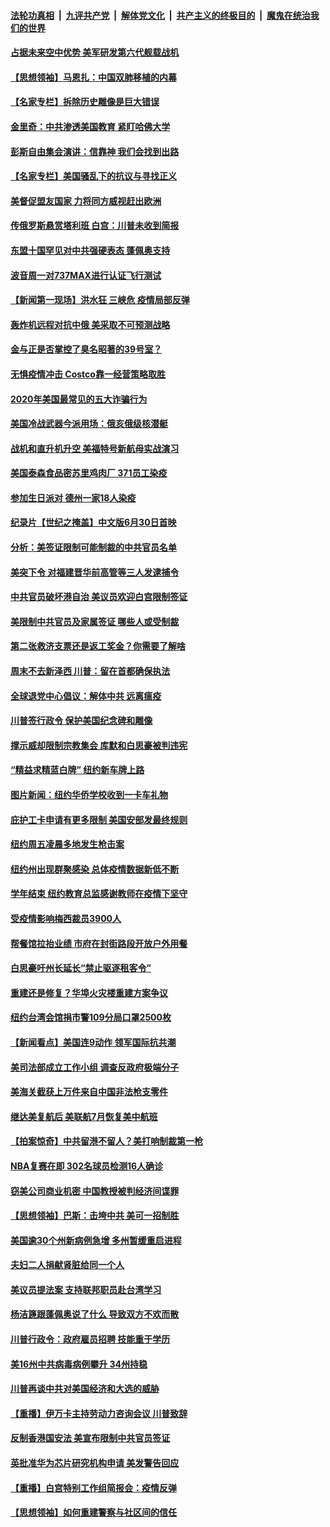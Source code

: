 

####  [法轮功真相](../../../../basic/blob/master/README.md?t=06291403) &nbsp;|&nbsp; [九评共产党](../../../../9ping.md/blob/master/README.md?t=06291403) &nbsp;|&nbsp; [解体党文化](../../../../jtdwh.md/blob/master/README.md?t=06291403)  &nbsp;|&nbsp; [共产主义的终极目的](../../../../gczydzjmd.md/blob/master/README.md?t=06291403) &nbsp;|&nbsp; [魔鬼在统治我们的世界](../../../../mgztzwmdsj.md/blob/master/README.md?t=06291403) 

#### [占据未来空中优势 美军研发第六代舰载战机](../pages/nsc412/n12218407.md?t=06291403) 

#### [【思想领袖】马恩扎：中国双肺移植的内幕](../pages/nsc412/n12047397.md?t=06291403) 

#### [【名家专栏】拆除历史雕像是巨大错误](../pages/nsc412/n12216707.md?t=06291403) 

#### [金里奇：中共渗透美国教育 紧盯哈佛大学](../pages/nsc412/n12217783.md?t=06291403) 

#### [彭斯自由集会演讲：信靠神 我们会找到出路](../pages/nsc412/n12217902.md?t=06291403) 

#### [【名家专栏】美国骚乱下的抗议与寻找正义](../pages/nsc412/n12216737.md?t=06291403) 

#### [美督促盟友国家 力将同方威视赶出欧洲](../pages/nsc412/n12217695.md?t=06291403) 

#### [传俄罗斯悬赏塔利班 白宫：川普未收到简报](../pages/nsc412/n12217600.md?t=06291403) 

#### [东盟十国罕见对中共强硬表态 蓬佩奥支持](../pages/nsc412/n12217571.md?t=06291403) 

#### [波音周一对737MAX进行认证飞行测试](../pages/nsc412/n12217519.md?t=06291403) 

#### [【新闻第一现场】洪水狂 三峡危 疫情局部反弹](../pages/nsc412/n12217350.md?t=06291403) 

#### [轰炸机远程对抗中俄 美采取不可预测战略](../pages/nsc412/n12205278.md?t=06291403) 

#### [金与正是否掌控了臭名昭著的39号室？](../pages/nsc412/n12217251.md?t=06291403) 

#### [无惧疫情冲击 Costco靠一经营策略取胜](../pages/nsc412/n12208222.md?t=06291403) 

#### [2020年美国最常见的五大诈骗行为](../pages/nsc412/n12216881.md?t=06291403) 

#### [美国冷战武器今派用场：俄亥俄级核潜艇](../pages/nsc412/n12216507.md?t=06291403) 

#### [战机和直升机升空 美福特号新航母实战演习](../pages/nsc412/n12216326.md?t=06291403) 

#### [美国泰森食品密苏里鸡肉厂 371员工染疫](../pages/nsc412/n12216590.md?t=06291403) 

#### [参加生日派对 德州一家18人染疫](../pages/nsc412/n12216533.md?t=06291403) 

#### [纪录片【世纪之掩盖】中文版6月30日首映](../pages/nsc412/n12216557.md?t=06291403) 

#### [分析：美签证限制可能制裁的中共官员名单](../pages/nsc412/n12216563.md?t=06291403) 

#### [美突下令 对福建晋华前高管等三人发逮捕令](../pages/nsc412/n12216296.md?t=06291403) 

#### [中共官员破坏港自治 美议员欢迎白宫限制签证](../pages/nsc412/n12216313.md?t=06291403) 

#### [美限制中共官员及家属签证 哪些人或受制裁](../pages/nsc412/n12216208.md?t=06291403) 

#### [第二张救济支票还是返工奖金？你需要了解啥](../pages/nsc412/n12216185.md?t=06291403) 

#### [周末不去新泽西 川普：留在首都确保执法](../pages/nsc412/n12216075.md?t=06291403) 

#### [全球退党中心倡议：解体中共 远离瘟疫](../pages/nsc412/n12214964.md?t=06291403) 

#### [川普签行政令 保护美国纪念碑和雕像](../pages/nsc412/n12216036.md?t=06291403) 

#### [撑示威却限制宗教集会 库默和白思豪被判违宪](../pages/nsc412/n12215498.md?t=06291403) 

#### [“精益求精蓝白牌”  纽约新车牌上路](../pages/nsc412/n12215514.md?t=06291403) 

#### [图片新闻：纽约华侨学校收到一卡车礼物](../pages/nsc412/n12215479.md?t=06291403) 

#### [庇护工卡申请有更多限制 美国安部发最终规则](../pages/nsc412/n12215484.md?t=06291403) 

#### [纽约周五凌晨多地发生枪击案](../pages/nsc412/n12215489.md?t=06291403) 

#### [纽约州出现群聚感染  总体疫情数据新低不断](../pages/nsc412/n12215492.md?t=06291403) 

#### [学年结束   纽约教育总监感谢教师在疫情下坚守](../pages/nsc412/n12215495.md?t=06291403) 

#### [受疫情影响梅西裁员3900人](../pages/nsc412/n12215504.md?t=06291403) 

#### [帮餐馆拉抬业绩 市府在封街路段开放户外用餐](../pages/nsc412/n12215506.md?t=06291403) 

#### [白思豪吁州长延长“禁止驱逐租客令”](../pages/nsc412/n12215511.md?t=06291403) 

#### [重建还是修复？华埠火灾楼重建方案争议](../pages/nsc412/n12215517.md?t=06291403) 

#### [纽约台湾会馆捐市警109分局口罩2500枚](../pages/nsc412/n12215522.md?t=06291403) 

#### [【新闻看点】美国连9动作 领军国际抗共潮](../pages/nsc412/n12215121.md?t=06291403) 

#### [美司法部成立工作小组 调查反政府极端分子](../pages/nsc412/n12215788.md?t=06291403) 

#### [美海关截获上万件来自中国非法枪支零件](../pages/nsc412/n12215668.md?t=06291403) 

#### [继达美复航后 美联航7月恢复美中航班](../pages/nsc412/n12215347.md?t=06291403) 

#### [【拍案惊奇】中共留港不留人？美打响制裁第一枪](../pages/nsc412/n12215438.md?t=06291403) 

#### [NBA复赛在即  302名球员检测16人确诊](../pages/nsc412/n12215540.md?t=06291403) 

#### [窃美公司商业机密 中国教授被判经济间谍罪](../pages/nsc412/n12215195.md?t=06291403) 

#### [【思想领袖】巴斯：击垮中共 美可一招制胜](../pages/nsc412/n12033990.md?t=06291403) 

#### [美国逾30个州新病例急增 多州暂缓重启进程](../pages/nsc412/n12215188.md?t=06291403) 

#### [夫妇二人捐献肾脏给同一个人](../pages/nsc412/n12215205.md?t=06291403) 

#### [美议员提法案 支持联邦职员赴台湾学习](../pages/nsc412/n12215108.md?t=06291403) 

#### [杨洁篪跟蓬佩奥说了什么 导致双方不欢而散](../pages/nsc412/n12214937.md?t=06291403) 

#### [川普行政令：政府雇员招聘 技能重于学历](../pages/nsc412/n12214994.md?t=06291403) 

#### [美16州中共病毒病例攀升 34州持稳](../pages/nsc412/n12214832.md?t=06291403) 

#### [川普再谈中共对美国经济和大选的威胁](../pages/nsc412/n12214917.md?t=06291403) 

#### [【重播】伊万卡主持劳动力咨询会议 川普致辞](../pages/nsc412/n12214370.md?t=06291403) 

#### [反制香港国安法 美宣布限制中共官员签证](../pages/nsc412/n12214505.md?t=06291403) 

#### [英批准华为芯片研究机构申请 美发警告回应](../pages/nsc412/n12214643.md?t=06291403) 

#### [【重播】白宫特别工作组简报会：疫情反弹](../pages/nsc412/n12214278.md?t=06291403) 

#### [【思想领袖】如何重建警察与社区间的信任](../pages/nsc412/n12214218.md?t=06291403) 

